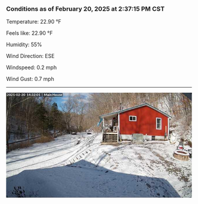 ### Conditions as of February 20, 2025 at 2:37:15 PM CST 

Temperature: 22.90 &deg;F

Feels like: 22.90 &deg;F

Humidity: 55%

Wind Direction: ESE

Windspeed: 0.2 mph

Wind Gust: 0.7 mph

---

<img src="./images/latest.jpeg"/>

